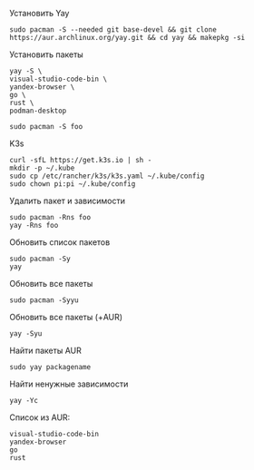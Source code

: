 Установить Yay
```
sudo pacman -S --needed git base-devel && git clone https://aur.archlinux.org/yay.git && cd yay && makepkg -si
```
Установить пакеты
```
yay -S \
visual-studio-code-bin \
yandex-browser \
go \
rust \
podman-desktop
```
```
sudo pacman -S foo
```
K3s
```
curl -sfL https://get.k3s.io | sh -
mkdir -p ~/.kube
sudo cp /etc/rancher/k3s/k3s.yaml ~/.kube/config
sudo chown pi:pi ~/.kube/config
```
Удалить пакет и зависимости
```
sudo pacman -Rns foo
yay -Rns foo
```
Обновить список пакетов
```
sudo pacman -Sy
yay
```
Обновить все пакеты
```
sudo pacman -Syyu
```
Обновить все пакеты (+AUR)
```
yay -Syu
```
Найти пакеты AUR
```
sudo yay packagename
```
Найти ненужные зависимости
```
yay -Yc
```
Список из AUR:
```
visual-studio-code-bin
yandex-browser
go
rust
```
